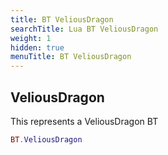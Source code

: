 ```yaml
---
title: BT VeliousDragon
searchTitle: Lua BT VeliousDragon
weight: 1
hidden: true
menuTitle: BT VeliousDragon
---
```

## VeliousDragon

This represents a VeliousDragon BT
```lua
BT.VeliousDragon
```